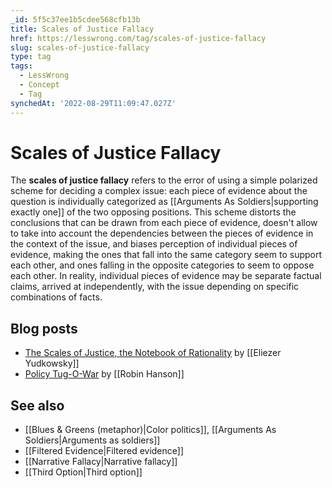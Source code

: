 ```yaml
---
_id: 5f5c37ee1b5cdee568cfb13b
title: Scales of Justice Fallacy
href: https://lesswrong.com/tag/scales-of-justice-fallacy
slug: scales-of-justice-fallacy
type: tag
tags:
  - LessWrong
  - Concept
  - Tag
synchedAt: '2022-08-29T11:09:47.027Z'
---
```

# Scales of Justice Fallacy

The **scales of justice fallacy** refers to the error of using a simple polarized scheme for deciding a complex issue: each piece of evidence about the question is individually categorized as [[Arguments As Soldiers|supporting exactly one]] of the two opposing positions. This scheme distorts the conclusions that can be drawn from each piece of evidence, doesn't allow to take into account the dependencies between the pieces of evidence in the context of the issue, and biases perception of individual pieces of evidence, making the ones that fall into the same category seem to support each other, and ones falling in the opposite categories to seem to oppose each other. In reality, individual pieces of evidence may be separate factual claims, arrived at independently, with the issue depending on specific combinations of facts.

## Blog posts

- [The Scales of Justice, the Notebook of Rationality](http://lesswrong.com/lw/h1/the_scales_of_justice_the_notebook_of_rationality/) by [[Eliezer Yudkowsky]]
- [Policy Tug-O-War](http://www.overcomingbias.com/2007/05/policy_tugowar.html) by [[Robin Hanson]]

## See also

- [[Blues & Greens (metaphor)|Color politics]], [[Arguments As Soldiers|Arguments as soldiers]]
- [[Filtered Evidence|Filtered evidence]]
- [[Narrative Fallacy|Narrative fallacy]]
- [[Third Option|Third option]]
